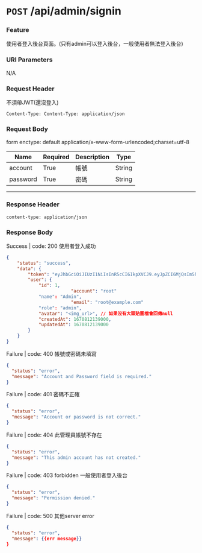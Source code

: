 # `POST` /api/admin/signin

### Feature

使用者登入後台頁面。(只有admin可以登入後台，一般使用者無法登入後台)

### URI Parameters

N/A

### Request Header

不須帶JWT(還沒登入)

```
Content-Type: Content-Type: application/json
```

### Request Body

form enctype: default application/x-www-form-urlencoded;charset=utf-8

| Name | Required | Description | Type |
| --- | --- | --- | --- |
| account | True | 帳號 | String |
| password | True | 密碼 | String |

---

### Response Header

```
content-type: application/json
```

### Response Body

Success | code: 200 使用者登入成功

```json
{
    "status": "success",
    "data": {
        "token": "eyJhbGciOiJIUzI1NiIsInR5cCI6IkpXVCJ9.eyJpZCI6MjQsIm5hbWUiOiJyb290IiwiZW1haWwiOiJyb290QGV4YW1wbGUuY29tIiwiaXNBZG1pbiI6dHJ1ZSwiaW1hZ2UiOm51bGwsImNyZWF0ZWRBdCI6IjIwMjItMTEtMzBUMDg6MTQ6NTQuMDAwWiIsInVwZGF0ZWRBdCI6IjIwMjItMTEtMzBUMDg6MTQ6NTQuMDAwWiIsImlhdCI6MTY3MDU1NjM0MiwiZXhwIjoxNjcxNDIwMzQyfQ.JDPA4_qFE3GyLFyGH6miWuATgsMLDqB8xW3NgeWXqsA",
        "user": {
            "id": 1,
						"account": "root"
            "name": "Admin",
						"email": "root@example.com"
            "role": "admin",
            "avatar": "<img_url>", // 如果沒有大頭貼圖檔會回傳null
            "createdAt": 1670812139000,
            "updatedAt": 1670812139000
        }
    }
}
```

Failure | code: 400 帳號或密碼未填寫

```json
{
  "status": "error",
  "message": "Account and Password field is required."
}
```

Failure | code: 401 密碼不正確

```json
{
  "status": "error",
  "message": "Account or password is not correct."
}
```

Failure | code: 404 此管理員帳號不存在

```json
{
  "status": "error",
  "message": "This admin account has not created."
}
```

Failure | code: 403 forbidden 一般使用者登入後台

```json
{
  "status": "error",
  "message": "Permission denied."
}
```

Failure | code: 500 其他server error

```json
{
  "status": "error",
  "message": {{err message}}
}
```